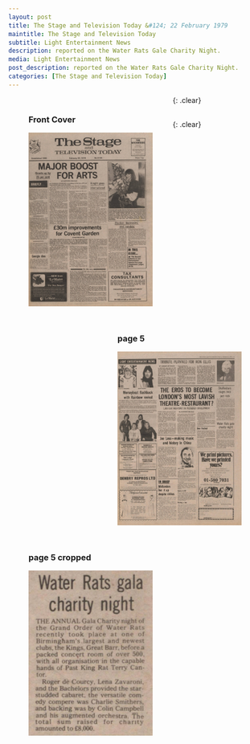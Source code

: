 ```yaml
---
layout: post
title: The Stage and Television Today &#124; 22 February 1979
maintitle: The Stage and Television Today
subtitle: Light Entertainment News
description: reported on the Water Rats Gale Charity Night.
media: Light Entertainment News
post_description: reported on the Water Rats Gale Charity Night.
categories: [The Stage and Television Today]
---
```


<figure class="fig1">
<figcaption>
<h3 id="front-cover">Front Cover</h3>
</figcaption>
<a href="/assets/images/the-stage-and-television-today/1979-02-22-the-stage-and-television-today-front-cover.jpg"><img src="/assets/images/the-stage-and-television-today/1979-02-22-the-stage-and-television-today-front-cover.jpg" class="full-width zoom-in"></a>
</figure>

<figure class="fig2">
<figcaption>
<h3 id="page-5">page 5</h3>
</figcaption>
<a href="/assets/images/the-stage-and-television-today/1979-02-22-the-stage-and-television-today-page-5.jpg"><img src="/assets/images/the-stage-and-television-today/1979-02-22-the-stage-and-television-today-page-5.jpg" class="full-width zoom-in"></a>
</figure>

{: .clear}

<figure class="fig1">
<figcaption>
<h3 id="page-5-cropped">page 5 cropped</h3>
</figcaption>
<a href="/assets/images/the-stage-and-television-today/1979-02-22-the-stage-and-television-today-page-5-cropped.jpg"><img src="/assets/images/the-stage-and-television-today/1979-02-22-the-stage-and-television-today-page-5-cropped.jpg" class="full-width zoom-in"></a>
</figure>

<br />{: .clear}

<style>
.fig1 {float:left; width:49%;}

.fig2 {float:right; width:49%;}

figcaption {float:left; width:100%;}

@media only screen and (max-width: 700px) {
.fig1, .fig2 {float:left; width:100%;}
figcaption {float:left; width:100%; margin-bottom: 10px;}
}
</style>

